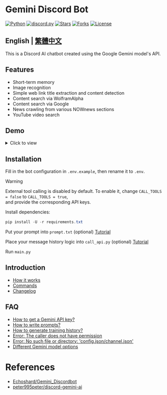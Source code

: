 # Gemini Discord Bot
[![Python](https://img.shields.io/badge/python-%3E%3D%203.12-blue)](https://www.python.org/)
[![discord.py](https://img.shields.io/badge/discord.py-%3E%3D%202.4.0-blue)](https://github.com/Rapptz/discord.py)
[![Stars](https://img.shields.io/github/stars/imyimang/discord-gemini-chat-bot)](https://github.com/imyimang/discord-gemini-chat-bot/stargazers)
[![Forks](https://img.shields.io/github/forks/imyimang/discord-gemini-chat-bot)](https://github.com/imyimang/discord-gemini-chat-bot/forks)
[![License](https://img.shields.io/github/license/imyimang/discord-gemini-chat-bot)](https://github.com/imyimang/discord-gemini-chat-bot/blob/main/LICENSE)

## English | [繁體中文](README.md)

This is a Discord AI chatbot created using the Google Gemini model's API.

## Features
- Short-term memory  
- Image recognition  
- Simple web link title extraction and content detection  
- Content search via WolframAlpha  
- Content search via Google  
- News crawling from various NOWnews sections  
- YouTube video search  

## Demo
<details>
  <summary>Click to view</summary>
  <img src="docs/images/14.jpg" alt="Image">
</details>

## Installation
Fill in the bot configuration in `.env.example`, then rename it to `.env`.

> [!WARNING]  
> External tool calling is disabled by default. To enable it, change `CALL_TOOLS = false` to `CALL_TOOLS = true`,  
> and provide the corresponding API keys.

Install dependencies:
```powershell
pip install -U -r requirements.txt
```

Put your prompt into `prompt.txt` (optional) [Tutorial](docs/zh/q7.md)

Place your message history logic into `call_api.py` (optional) [Tutorial](docs/zh/q3.md)

Run `main.py`

## Introduction
- [How it works](docs/en/principles_en.md)
- [Commands](docs/en/commands_en.md)
- [Changelog](docs/en/log_en.md)

## FAQ
- [How to get a Gemini API key?](docs/en/q2_en.md)
- [How to write prompts?](docs/en/q7_en.md)
- [How to generate training history?](docs/en/q3_en.md)
- [Error: The caller does not have permission](docs/en/q4_en.md)
- [Error: No such file or directory: 'config.json/channel.json'](docs/en/q5_en.md)
- [Different Gemini model options](docs/en/q6_en.md)

# References
- [Echoshard/Gemini_Discordbot](https://github.com/Echoshard/Gemini_Discordbot)
- [peter995peter/discord-gemini-ai](https://github.com/peter995peter/discord-gemini-ai)